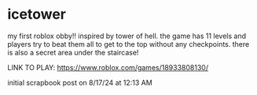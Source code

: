 # icetower

my first roblox obby!! inspired by tower of hell. the game has 11 levels and players try to beat them all to get to the top without any checkpoints. there is also a secret area under the staircase!

LINK TO PLAY: https://www.roblox.com/games/18933808130/

initial scrapbook post on 8/17/24 at 12:13 AM
